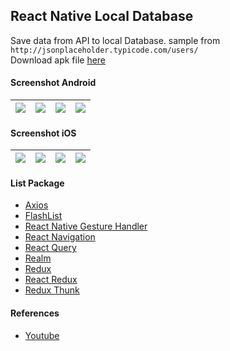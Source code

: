 ## React Native Local Database ##

Save data from API to local Database. sample from ```http://jsonplaceholder.typicode.com/users/```  
Download apk file [here](https://www.dropbox.com/s/gu037ak0hq58deq)

#### Screenshot Android ####
| ![](https://i.imgur.com/EhGPRCo.png) | ![](https://i.imgur.com/Oc5VCqv.png) | ![](https://i.imgur.com/2pRrnOh.png) | ![](https://images2.imgbox.com/7d/28/jhU4MwLj_o.png) |
| :---: | :---: | :---: | :---: |

#### Screenshot iOS ####
| ![](https://i.imgur.com/dZGpoCj.png) | ![](https://images2.imgbox.com/4e/42/cFJghjvI_o.png) | ![](https://images2.imgbox.com/02/98/2kxDxVSZ_o.png) | ![](https://i.imgur.com/EKXKXSY.png) |
| :---: | :---: | :---: | :---: |

#### List Package ####
- [Axios](https://www.npmjs.com/package/axios)
- [FlashList](https://www.npmjs.com/package/@shopify/flash-list)
- [React Native Gesture Handler](https://www.npmjs.com/package/react-native-gesture-handler)
- [React Navigation](https://reactnavigation.org/)
- [React Query](https://tanstack.com/query/v4/docs/react-native)
- [Realm](https://www.mongodb.com/docs/realm/sdk/react-native/)
- [Redux](https://redux.js.org/)
- [React Redux](https://react-redux.js.org/)
- [Redux Thunk](https://github.com/reduxjs/redux-thunk)

#### References ####
- [Youtube](https://www.youtube.com/watch?v=JxN9W9PRlUQ)